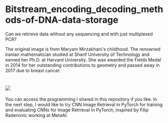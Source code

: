 # Bitstream_encoding_decoding_methods-of-DNA-data-storage


Can we retrieve data without any sequencing and with just multiplexed PCR? 
 
The original image is from Maryam Mirzakhani's childhood. The renowned Iranian mathematician studied at Sharif University of Technology and earned her Ph.D. at Harvard University. She was awarded the Fields Medal in 2014 for her outstanding contributions to geometry and passed away in 2017 due to breast cancer.

<h1><img src="[https://github.com/armanhajizadeh/Bitstream_encoding_decoding_methods-of-DNA-data-storage/blob/main/Screenshot%202025-05-02%20at%2018.44.46.png))"
></h1>

You can access the programming I shared in this repository if you like.
In the next step, I would like to try CNN Image Retrieval in PyTorch for training and evaluating CNNs for Image Retrieval in PyTorch, inspired by Filip Radenovic
working at MetaAI. 
